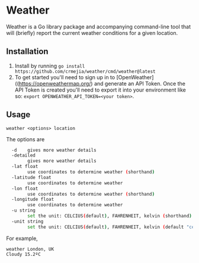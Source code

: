 # Weather
Weather is a Go library package and accompanying command-line tool that will (briefly) report the current weather conditions for a given location. 

## Installation
1. Install by running `go install https://github.com/crmejia/weather/cmd/weather@latest`
2. To get started you'll need to sign up in to [OpenWeather]((https://openweathermap.org/) and generate an API Token. Once the API Token is created
   you'll need to export it into your environment like so: `export OPENWEATHER_API_TOKEN=<your token>`.

## Usage
`weather <options> location`

The options are 
```bash
  -d	gives more weather details
  -detailed
    	gives more weather details
  -lat float
    	use coordinates to determine weather (shorthand)
  -latitude float
    	use coordinates to determine weather
  -lon float
    	use coordinates to determine weather (shorthand)
  -longitude float
    	use coordinates to determine weather
  -u string
    	set the unit: CELCIUS(default), FAHRENHEIT, kelvin (shorthand) (default "celcius")
  -unit string
    	set the unit: CELCIUS(default), FAHRENHEIT, kelvin (default "celcius")
 ```
For example, 
```
weather London, UK
Cloudy 15.2ºC
```